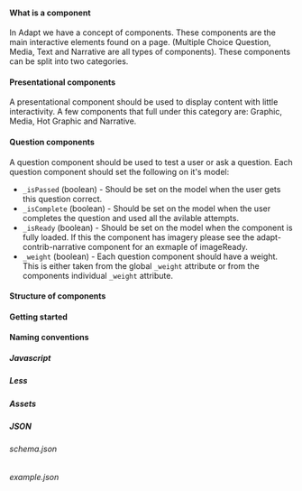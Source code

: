 #### What is a component

In Adapt we have a concept of components. These components are the main interactive elements found on a page. (Multiple Choice Question, Media, Text and Narrative are all types of components). These components can be split into two categories.

#### Presentational components

A presentational component should be used to display content with little interactivity. A few components that full under this category are: Graphic, Media, Hot Graphic and Narrative.

#### Question components

A question component should be used to test a user or ask a question. Each question component should set the following on it's model:

- ``_isPassed`` (boolean) - Should be set on the model when the user gets this question correct.
- ``_isComplete`` (boolean) - Should be set on the model when the user completes the question and used all the avilable attempts.
- ``_isReady`` (boolean) - Should be set on the model when the component is fully loaded. If this the component has imagery please see the adapt-contrib-narrative component for an exmaple of imageReady.
- ``_weight`` (boolean) - Each question component should have a weight. This is either taken from the global ``_weight`` attribute or from the components individual ``_weight`` attribute.

#### Structure of components

#### Getting started

#### Naming conventions

##### Javascript

##### Less

##### Assets

##### JSON

###### schema.json

###### example.json